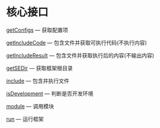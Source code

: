 核心接口
====================

[getConfigs](http://git.oschina.net/gaoxiang/SE-For-ASP/blob/master/Docs/Api/SimpleExtensions/getConfigs.md) &mdash; 获取配置项

[getIncludeCode](http://git.oschina.net/gaoxiang/SE-For-ASP/blob/master/Docs/Api/SimpleExtensions/getIncludeCode.md) &mdash; 包含文件并获取可执行代码(不执行内容)

[getIncludeResult](http://git.oschina.net/gaoxiang/SE-For-ASP/blob/master/Docs/Api/SimpleExtensions/getIncludeResult.md) &mdash; 包含文件并获取执行后的内容(不输出内容)

[getSEDir](http://git.oschina.net/gaoxiang/SE-For-ASP/blob/master/Docs/Api/SimpleExtensions/getSEDir.md) &mdash; 获取框架根目录

[include](http://git.oschina.net/gaoxiang/SE-For-ASP/blob/master/Docs/Api/SimpleExtensions/include.md) &mdash; 包含并执行文件

[isDevelopment](http://git.oschina.net/gaoxiang/SE-For-ASP/blob/master/Docs/Api/SimpleExtensions/isDevelopment.md) &mdash; 判断是否开发环境

[module](http://git.oschina.net/gaoxiang/SE-For-ASP/blob/master/Docs/Api/SimpleExtensions/module.md) &mdash; 调用模块

[run](http://git.oschina.net/gaoxiang/SE-For-ASP/blob/master/Docs/Api/SimpleExtensions/run.md) &mdash; 运行框架